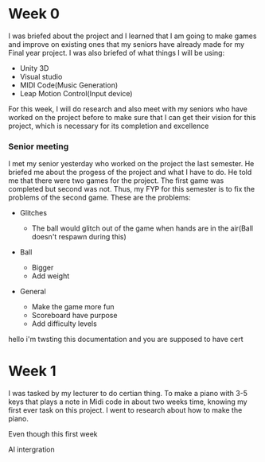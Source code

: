 # Week 0
I was briefed about the project and I learned that I am going to make games and improve on existing ones that my seniors have already made for my Final year project.
 I was also briefed of what things I will be using:
 * Unity 3D
 * Visual studio
 * MIDI Code(Music Generation)
 * Leap Motion Control(Input device)

For this week, I will do research and also meet with my seniors who have worked on the project before to make sure that I can get their vision for this project, which is necessary for its completion and excellence

### Senior meeting
I met my senior yesterday who worked on the project the last semester. He briefed me about the progess of the project and what I have to do. He told me that there were two games for the project. The first game was completed but second was not. Thus, my FYP for this semester is to fix the problems of the second game.
These are the problems:
* Glitches
	* The ball would glitch out of the game when hands are in the air(Ball doesn't respawn during this)

* Ball       
	* Bigger
	* Add weight

* General
	* Make the game more fun
	* Scoreboard have purpose
	* Add difficulty levels

hello i'm twsting this documentation and you  are supposed to have cert
# Week 1
I was tasked by my lecturer to do certian thing. To make a piano with 3-5 keys that plays a note in Midi code in about two weeks time, knowing my first ever task on this project. I went to research about how to make the piano.

Even though this first week 

AI intergration
<!--stackedit_data:
eyJoaXN0b3J5IjpbMTI0ODAyMjIzNCwtMTY2OTMyMzQwNywtND
Q4MjU0MDQ3LC05NzkyMjI1NzcsLTg4MzY0MDEsLTE0NzE3MDAy
NTUsLTY1ODY0OTU1MiwtMjAwNTY3NTM4MSwtMTk0ODU2ODI0OC
w0NjM5NzQ0LDU3NDkzMTU0Miw1NzE4MTUzNzddfQ==
-->
